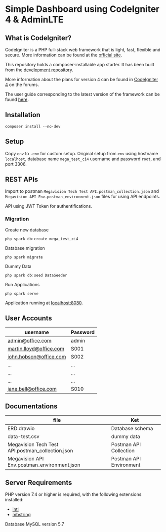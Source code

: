 # Simple Dashboard using CodeIgniter 4 & AdminLTE

## What is CodeIgniter?

CodeIgniter is a PHP full-stack web framework that is light, fast, flexible and secure.
More information can be found at the [official site](https://codeigniter.com).

This repository holds a composer-installable app starter.
It has been built from the
[development repository](https://github.com/codeigniter4/CodeIgniter4).

More information about the plans for version 4 can be found in [CodeIgniter 4](https://forum.codeigniter.com/forumdisplay.php?fid=28) on the forums.

The user guide corresponding to the latest version of the framework can be found
[here](https://codeigniter4.github.io/userguide/).

## Installation

```
composer install --no-dev
```

## Setup

Copy `env` to `.env` for custom setup. Original setup from `env` using hostname `localhost`, database name `mega_test_ci4`
username and password `root`, and port 3306.

## REST APIs

Import to postman `Megavision Tech Test API.postman_collection.json` and `Megavision API Env.postman_environment.json` files for using API endpoints.

API using JWT Token for authentifications.

### Migration

Create new database

```
php spark db:create mega_test_ci4
```

Database migration

```
php spark migrate
```

Dummy Data

```
php spark db:seed DataSeeder
```

Run Applications

```
php spark serve
```

Application running at [localhost:8080](http://localhost:8080).

## User Accounts

| username                | Password |
| ----------------------- | -------- |
| admin@office.com        | admin    |
| martin.lloyd@office.com | S001     |
| john.hobson@office.com  | S002     |
| ...                     | ...      |
| ...                     | ...      |
| ...                     | ...      |
| jane.bell@office.com    | S010     |

## Documentations

| file                                             | Ket                     |
| ------------------------------------------------ | ----------------------- |
| ERD.drawio                                       | Database schema         |
| data-test.csv                                    | dummy data              |
| Megavision Tech Test API.postman_collection.json | Postman API Collection  |
| Megavision API Env.postman_environment.json      | Postman API Environment |

## Server Requirements

PHP version 7.4 or higher is required, with the following extensions installed:

- [intl](http://php.net/manual/en/intl.requirements.php)
- [mbstring](http://php.net/manual/en/mbstring.installation.php)

Database MySQL version 5.7
